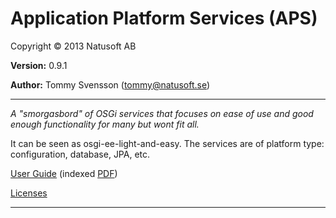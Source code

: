 # Application Platform Services (APS)

Copyright © 2013 Natusoft AB

__Version:__ 0.9.1

__Author:__ Tommy Svensson (tommy@natusoft.se)

---

_A "smorgasbord" of OSGi services that focuses on ease of use and good enough functionality for many but wont fit all._

It can be seen as osgi-ee-light-and-easy. The services are of platform type: configuration, database, JPA, etc.

[User Guide](https://github.com/tombensve/APS/blob/master/APS-UserGuide/docs/APS-UserGuide.md) (indexed [PDF](https://github.com/tombensve/APS/blob/master/APS-UserGuide/docs/APS-UserGuide.pdf))

[Licenses](https://github.com/tombensve/APS/blob/master/lics/licenses.md)

---

